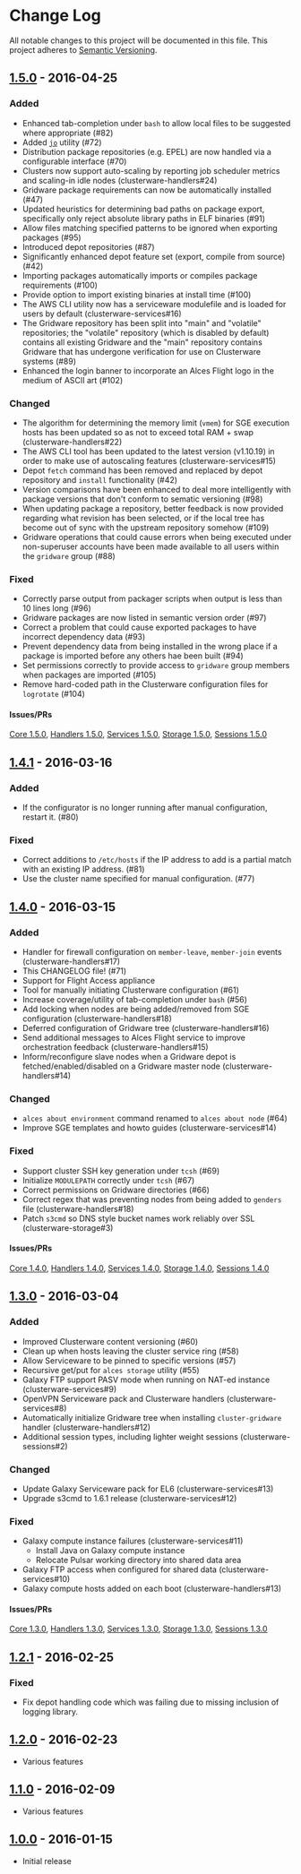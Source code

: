 # Change Log

All notable changes to this project will be documented in this file.
This project adheres to [Semantic Versioning](http://semver.org/).

## [1.5.0] - 2016-04-25

### Added
- Enhanced tab-completion under `bash` to allow local files to be suggested where appropriate (#82)
- Added [`jo`](https://github.com/jpmens/jo) utility (#72)
- Distribution package repositories (e.g. EPEL) are now handled via a configurable interface (#70)
- Clusters now support auto-scaling by reporting job scheduler metrics and scaling-in idle nodes (clusterware-handlers#24)
- Gridware package requirements can now be automatically installed (#47)
- Updated heuristics for determining bad paths on package export, specifically only reject absolute library paths in ELF binaries (#91)
- Allow files matching specified patterns to be ignored when exporting packages (#95)
- Introduced depot repositories (#87)
- Significantly enhanced depot feature set (export, compile from source) (#42)
- Importing packages automatically imports or compiles package requirements (#100)
- Provide option to import existing binaries at install time (#100)
- The AWS CLI utility now has a serviceware modulefile and is loaded for users by default (clusterware-services#16)
- The Gridware repository has been split into "main" and "volatile" repositories; the "volatile" repository (which is disabled by default) contains all existing Gridware and the "main" repository contains Gridware that has undergone verification for use on Clusterware systems (#89)
- Enhanced the login banner to incorporate an Alces Flight logo in the medium of ASCII art (#102)

### Changed
- The algorithm for determining the memory limit (`vmem`) for SGE execution hosts has been updated so as not to exceed total RAM + swap (clusterware-handlers#22)
- The AWS CLI tool has been updated to the latest version (v1.10.19) in order to make use of autoscaling features (clusterware-services#15)
- Depot `fetch` command has been removed and replaced by depot repository and `install` functionality (#42)
- Version comparisons have been enhanced to deal more intelligently with package versions that don't conform to sematic versioning (#98)
- When updating package a repository, better feedback is now provided regarding what revision has been selected, or if the local tree has become out of sync with the upstream repository somehow (#109)
- Gridware operations that could cause errors when being executed under non-superuser accounts have been made available to all users within the `gridware` group (#88)

### Fixed
- Correctly parse output from packager scripts when output is less than 10 lines long (#96)
- Gridware packages are now listed in semantic version order (#97)
- Correct a problem that could cause exported packages to have incorrect dependency data (#93)
- Prevent dependency data from being installed in the wrong place if a package is imported before any others hae been built (#94)
- Set permissions correctly to provide access to `gridware` group members when packages are imported (#105)
- Remove hard-coded path in the Clusterware configuration files for `logrotate` (#104)

#### Issues/PRs

[Core 1.5.0], [Handlers 1.5.0], [Services 1.5.0], [Storage 1.5.0], [Sessions 1.5.0]

## [1.4.1] - 2016-03-16

### Added
- If the configurator is no longer running after manual configuration, restart it. (#80)

### Fixed
- Correct additions to `/etc/hosts` if the IP address to add is a partial match with an existing IP address. (#81)
- Use the cluster name specified for manual configuration. (#77)

## [1.4.0] - 2016-03-15

### Added
- Handler for firewall configuration on `member-leave`, `member-join` events (clusterware-handlers#17)
- This CHANGELOG file! (#71)
- Support for Flight Access appliance
- Tool for manually initiating Clusterware configuration (#61)
- Increase coverage/utility of tab-completion under `bash` (#56)
- Add locking when nodes are being added/removed from SGE configuration (clusterware-handlers#18)
- Deferred configuration of Gridware tree (clusterware-handlers#16)
- Send additional messages to Alces Flight service to improve orchestration feedback (clusterware-handlers#15)
- Inform/reconfigure slave nodes when a Gridware depot is fetched/enabled/disabled on a Gridware master node (clusterware-handlers#14)

### Changed
- `alces about environment` command renamed to `alces about node` (#64)
- Improve SGE templates and howto guides (clusterware-services#14)

### Fixed
- Support cluster SSH key generation under `tcsh` (#69)
- Initialize `MODULEPATH` correctly under `tcsh` (#67)
- Correct permissions on Gridware directories (#66)
- Correct regex that was preventing nodes from being added to `genders` file (clusterware-handlers#18)
- Patch `s3cmd` so DNS style bucket names work reliably over SSL (clusterware-storage#3)

#### Issues/PRs

[Core 1.4.0], [Handlers 1.4.0], [Services 1.4.0], [Storage 1.4.0], [Sessions 1.4.0]

## [1.3.0] - 2016-03-04

### Added
- Improved Clusterware content versioning (#60)
- Clean up when hosts leaving the cluster service ring (#58)
- Allow Serviceware to be pinned to specific versions (#57)
- Recursive get/put for `alces storage` utility (#55)
- Galaxy FTP support PASV mode when running on NAT-ed instance (clusterware-services#9)
- OpenVPN Serviceware pack and Clusterware handlers (clusterware-services#8)
- Automatically initialize Gridware tree when installing `cluster-gridware` handler (clusterware-handlers#12)
- Additional session types, including lighter weight sessions (clusterware-sessions#2)

### Changed
- Update Galaxy Serviceware pack for EL6 (clusterware-services#13)
- Upgrade s3cmd to 1.6.1 release (clusterware-services#12)

### Fixed
- Galaxy compute instance failures (clusterware-services#11)
  - Install Java on Galaxy compute instance
  - Relocate Pulsar working directory into shared data area 
- Galaxy FTP access when configured for shared data (clusterware-services#10)
- Galaxy compute hosts added on each boot (clusterware-handlers#13)

#### Issues/PRs

[Core 1.3.0], [Handlers 1.3.0], [Services 1.3.0], [Storage 1.3.0], [Sessions 1.3.0]

## [1.2.1] - 2016-02-25

### Fixed
- Fix depot handling code which was failing due to missing inclusion of logging library.

## [1.2.0] - 2016-02-23

- Various features

## [1.1.0] - 2016-02-09

- Various features

## [1.0.0] - 2016-01-15

- Initial release

[1.5.0]: https://github.com/alces-software/clusterware/compare/1.4.1...1.5.0
[Core 1.5.0]: https://github.com/alces-software/clusterware/issues?q=milestone%3A1.5.0
[Handlers 1.5.0]: https://github.com/alces-software/clusterware-handlers/issues?q=milestone%3A1.5.0
[Services 1.5.0]: https://github.com/alces-software/clusterware-services/issues?q=milestone%3A1.5.0
[Storage 1.5.0]: https://github.com/alces-software/clusterware-storage/issues?q=milestone%3A1.5.0
[Sessions 1.5.0]: https://github.com/alces-software/clusterware-sessions/issues?q=milestone%3A1.5.0
[1.4.1]: https://github.com/alces-software/clusterware/compare/1.4.0...1.4.1
[1.4.0]: https://github.com/alces-software/clusterware/compare/1.3.0...1.4.0
[Core 1.4.0]: https://github.com/alces-software/clusterware/issues?q=milestone%3A1.4.0
[Handlers 1.4.0]: https://github.com/alces-software/clusterware-handlers/issues?q=milestone%3A1.4.0
[Services 1.4.0]: https://github.com/alces-software/clusterware-services/issues?q=milestone%3A1.4.0
[Storage 1.4.0]: https://github.com/alces-software/clusterware-storage/issues?q=milestone%3A1.4.0
[Sessions 1.4.0]: https://github.com/alces-software/clusterware-sessions/issues?q=milestone%3A1.4.0
[1.3.0]: https://github.com/alces-software/clusterware/compare/1.2.0...1.3.0
[Core 1.3.0]: https://github.com/alces-software/clusterware/issues?q=milestone%3A1.3.0
[Handlers 1.3.0]: https://github.com/alces-software/clusterware-handlers/issues?q=milestone%3A1.3.0
[Services 1.3.0]: https://github.com/alces-software/clusterware-services/issues?q=milestone%3A1.3.0
[Storage 1.3.0]: https://github.com/alces-software/clusterware-storage/issues?q=milestone%3A1.3.0
[Sessions 1.3.0]: https://github.com/alces-software/clusterware-sessions/issues?q=milestone%3A1.3.0
[1.2.1]: https://github.com/alces-software/clusterware/compare/1.2.0...1.2.1
[1.2.0]: https://github.com/alces-software/clusterware/compare/1.1.0...1.2.0
[1.1.0]: https://github.com/alces-software/clusterware/compare/1.0.0...1.1.0
[1.0.0]: https://github.com/alces-software/clusterware/compare/0.0.0...1.0.0
